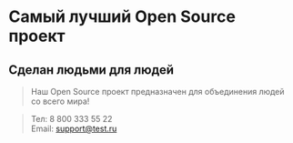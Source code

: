 # Самый лучший Open Source проект

## Сделан людьми для людей

> Наш Open Source проект предназначен для объединения людей со всего мира!

>Тел: 8 800 333 55 22  
>Email: support@test.ru  